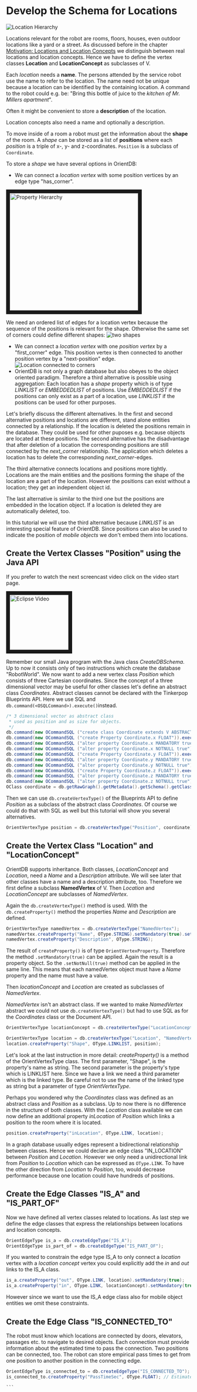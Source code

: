 # Develop the Schema for Locations
![Location Hierarchy](LocationHierarchy.JPG)

Locations relevant for the robot are rooms, floors, houses, even outdoor locations like a yard or a street. As discussed before in the chapter [Motivation: Locations and Location Concepts](motivation.md#Locations-and-Location-Concepts) we distinguish between real locations and location concepts. Hence we have to define the vertex classes **Location** and **LocationConcept** as subclasses of V.

Each *location* needs a **name**. The persons attended by the service robot use the name to refer to the location. The name need not be unique because a location can be identified by the containing location. A command to the robot could e.g. be: "Bring this bottle of juice to the *kitchen of Mr. Millers apartment*".

Often it might be convenient to store a **description** of the location.

Location concepts also need a name and optionally a description.

To move inside of a room a robot must get the information about the **shape** of the room. A *shape* can be stored as a list of **positions** where each *position* is a triple of x-, y- and z-coordinates. ``Position`` is a subclass of ``Coordinate``.

To store a *shape* we have several options in OrientDB:
* We can connect a *location vertex* with some position vertices by an edge type "has_corner".

<img src="LocationPositionGraph1.png"
alt="Property Hierarchy" width="350" height="320" border="10" />

We need an ordered list of edges for a location vertex because the sequence of the positions is relevant for the shape. Otherwise the same set of corners could define different shapes:
![two shapes](twoShapes.png)
* We can connect a *location vertex* with one *position vertex* by a "first_corner" edge. This position vertex is then connected to another position vertex by a "next-position" edge. ![Location connected to corners](LocationPositionGraph2.png)
* OrientDB is not only a graph database but also obeyes to the object oriented paradigm. Therefore a third alternative is possible using aggregation: Each location has a *shape* property which is of type *LINKLIST* or *EMBEDDEDLIST* of positions. Use *EMBEDDEDLIST* if the positions can only exist as a part of a location, use *LINKLIST* if the positions can be used for other purposes.

Let's briefly discuss the different alternatives. In the first and second alternative positions and locations are different, stand alone entities connected by a relationship. If the location is deleted the positions remain in the database. They could be used for other puposes e.g. because objects are located at these positions. The second alternative has the disadvantage that after deletion of a location the corresponding positions are still connected by the *next_corner* relationship. The application which deletes a location has to delete the corresponding *next_corner*-edges.

The third alternative connects locations and positions more tightly. Locations are the main entities and the positions forming the shape of the location are a part of the location. However the positions can exist without a location; they get an independent object id.

The last alternative is similar to the third one but the positions are embedded in the location object. If a location is deleted they are automatically deleted, too.

In this tutorial we will use the third alternative because *LINKLIST* is an interesting special feature of OrientDB. Since positions can also be used to indicate the position of *mobile objects* we don't embed them into locations.

## Create the Vertex Classes "Position" using the Java API

If you prefer to watch the next screencast video click on the video start page.

<a href="EclipseRobotWorldModel2a.mp4
" target="_blank"><img src="ThumbnailEclipseVideo2a.JPG"
alt="Eclipse Video" width="160" height="150" border="10" /></a>

Remember our small Java program with the Java class *CreateDBSchema*. Up to now it consists only of two instructions which create the database "RobotWorld". We now want to add a new vertex class *Position* which consists of three Cartesian coordinates. Since the concept of a three dimensional vector may be useful for other classes let's define an abstract class *Coordinates*. Abstract classes cannot be declared with the  Tinkerpop Blueprints API. Here we use SQL and ``db.command(<OSQLCommand>).execute()``instead.

```java
/* 3 dimensional vector as abstract class
 * used as position and as size for objects.
 */
db.command(new OCommandSQL ("create class Coordinate extends V ABSTRACT")).execute(); 
db.command(new OCommandSQL ("create Property Coordinate.x FLOAT")).execute();
db.command(new OCommandSQL ("alter property Coordinate.x MANDATORY true")).execute();
db.command(new OCommandSQL ("alter property Coordinate.x NOTNULL true")).execute();
db.command(new OCommandSQL ("create Property Coordinate.y FLOAT")).execute();
db.command(new OCommandSQL ("alter property Coordinate.y MANDATORY true")).execute();
db.command(new OCommandSQL ("alter property Coordinate.y NOTNULL true")).execute();
db.command(new OCommandSQL ("create Property Coordinate.z FLOAT")).execute();
db.command(new OCommandSQL ("alter property Coordinate.z MANDATORY true")).execute();
db.command(new OCommandSQL ("alter property Coordinate.z NOTNULL true")).execute();
OClass coordinate = db.getRawGraph().getMetadata().getSchema().getClass("Coordinate");
```

Then we can use ``db.createVertexType()`` of the Blueprints API to define *Position* as a subclass of the abstract class *Coordinates*. Of course we could do that with SQL as well but this tutorial will show you several alternatives.

```java
OrientVertexType position = db.createVertexType("Position", coordinate); // Coordinate used as position
```

## Create the Vertex Class "Location" and "LocationConcept"

OrientDB supports inheritance. Both classes, *LocationConcept* and *Location*, need a *Name* and a *Description* attribute. We will see later that other classes have a name and a description attribute, too. Therefore we first define a subclass **NamedVertex** of V. Then *Location* and *LocationConcept* are subclasses of *NamedVertex*.

Again the ``db.createVertexType()`` method is used. With the  ``db.createProperty()`` method the properties *Name* and *Description* are defined.
```java
OrientVertexType namedVertex = db.createVertexType("NamedVertex");
namedVertex.createProperty("Name", OType.STRING).setMandatory(true).setNotNull(true);
namedVertex.createProperty("Description", OType.STRING);
```

The result of ``createProperty()`` is of type ``OrientVertexProperty``. Therefore the method ``.setMandatory(true)`` can be applied. Again the result is a property object. So the ``.setNotNull(true)`` method can be applied in the same line. This means that each namedVertex object must have a *Name* property and the name must have a value.

Then *locationConcept* and *Location* are created as subclasses of *NamedVertex*.

*NamedVertex* isn't an abstract class. If we wanted to make *NamedVertex* abstract we could not use ``db.createVertexType()`` but had to use SQL as for the *Coordinates* class or the Document API.

```java
OrientVertexType locationConcept = db.createVertexType("LocationConcept", "NamedVertex");

OrientVertexType location = db.createVertexType("Location", "NamedVertex");
location.createProperty("Shape", OType.LINKLIST, position);
```

Let's look at the last instruction in more detail:
*createProperty()* is a method of the OrientVertexType class. The first parameter, "Shape", is the property's name as string. The second parameter is the property's type which is LINKLIST here. Since we have a link we need a third parameter which is the linked type. Be careful not to use the name of the linked type as string but a parameter of type *OrientVertexType*.

Perhaps you wondered why the *Coordinates* class was defined as an abstract class and *Position* as a subclass. Up to now there is no difference in the structure of both classes. With the *Location* class available we can now define an additional property *inLocation* of *Position* which links a position to the room where it is located.

```java
position.createProperty("inLocation", OType.LINK, location); 
```

In a graph database usually edges represent a bidirectional relationship between classes. Hence we could declare an edge class "IN_LOCATION" between *Position* and *Location*. However we only need a unidirectional link from *Position* to *Location* which can be expressed as ``OType.LINK``. To have the other direction from *Location* to *Position*, too, would decrease performance because one location could have hundreds of positions.

## Create the Edge Classes "IS_A" and "IS_PART_OF"
Now we have defined all vertex classes related to locations. As last step we define the edge classes that express the relationships between locations and location concepts.
```java
OrientEdgeType is_a = db.createEdgeType("IS_A");
OrientEdgeType is_part_of = db.createEdgeType("IS_PART_OF");
```

If you wanted to constrain the edge type IS_A to only connect a *location* vertex with a *location concept* vertex you could explicitly add the *in* and *out* links to the IS_A class.
```java
is_a.createProperty("out", OType.LINK, location).setMandatory(true);
is_a.createProperty("in", OType.LINK, locationConcept).setMandatory(true);

```
However since we want to use the IS_A edge class also for mobile object entities we omit these constraints.

## Create the Edge Class "IS_CONNECTED_TO"

The robot must know which locations are connected by doors, elevators, passages etc. to navigate to desired objects. Each connection must provide information about the estimated time to pass the connection. Two positions can be connected, too. The robot can store empirical pass times to get from one position to another position in the connecting edge.

````java
OrientEdgeType is_connected_to = db.createEdgeType("IS_CONNECTED_TO");
is_connected_to.createProperty("PassTimeSec", OType.FLOAT); // Estimated time to get from position 1 to position 2

```
